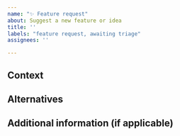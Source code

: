 ```yaml
---
name: "✨ Feature request"
about: Suggest a new feature or idea
title: ''
labels: "feature request, awaiting triage"
assignees: ''

---
```


<!--
  Please fill in as much of the template below as you’re able to. If you're unsure whether the issue already exists or how to fill in the template, open an issue anyway. Our team will help you to complete the rest.

  Your issue might already exist. If so, add a comment to the existing issue instead of creating a new one. You can find existing issues here:
  - the discussion space on GitHub: https://github.com/orgs/alphagov/projects/43/views/1/
  - an existing Github issue: https://github.com/alphagov/govuk-design-system/issues

  If you are proposing a new component or pattern, please follow the instructions here: https://design-system.service.gov.uk/community/propose-a-component-or-pattern/
-->

## Context
<!-- What are you trying to do? Is this something you think should behave differently, or something that you currently cannot do? Is this related to an existing issue/bug? -->

## Alternatives
<!-- Are you currently using a workaround / alternative solution instead? -->

## Additional information (if applicable)
<!-- What evidence do you have that this meets the needs of users? It’s useful for us to know of any user research/testing you’ve done with this feature. -->

